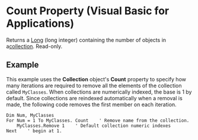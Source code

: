 
# Count Property (Visual Basic for Applications)



Returns a [Long](b8bdf64f-5920-1ae9-16d0-b26d09524a30.md) (long integer) containing the number of objects in a[collection](b8bdf64f-5920-1ae9-16d0-b26d09524a30.md). Read-only.

## Example

This example uses the  **Collection** object's **Count** property to specify how many iterations are required to remove all the elements of the collection called `MyClasses`. When collections are numerically indexed, the base is 1 by default. Since collections are reindexed automatically when a removal is made, the following code removes the first member on each iteration.


```
Dim Num, MyClasses
For Num = 1 To MyClasses. Count    ' Remove name from the collection.
    MyClasses.Remove 1    ' Default collection numeric indexes
Next    ' begin at 1.
```


